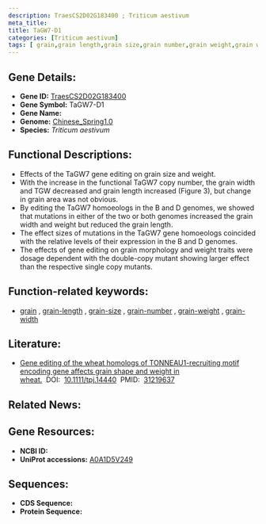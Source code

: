 ```yaml
---
description: TraesCS2D02G183400 ; Triticum aestivum
meta_title:
title: TaGW7-D1
categories: [Triticum aestivum]
tags: [ grain,grain length,grain size,grain number,grain weight,grain width ]
---
```


## Gene Details:
- **Gene ID:**	[TraesCS2D02G183400](https://ensembl.gramene.org/Triticum_aestivum/Gene/Summary?g=TraesCS2D02G183400)
- **Gene Symbol:** TaGW7-D1
- **Gene Name:** 
- **Genome:** [Chinese_Spring1.0](https://ensembl.gramene.org/Triticum_aestivum/Info/Index)
- **Species:** *Triticum aestivum*

## Functional Descriptions:
   - Effects of the TaGW7 gene editing on grain size and weight.
   - With the increase in the functional TaGW7 copy number, the grain width and TGW decreased and grain length increased (Figure 3), but change in grain area was not obvious.
   - By editing the TaGW7 homoeologs in the B and D genomes, we showed that mutations in either of the two or both genomes increased the grain width and weight but reduced the grain length.
   - The effect sizes of mutations in the TaGW7 gene homoeologs coincided with the relative levels of their expression in the B and D genomes.
   - The effects of gene editing on grain morphology and weight traits were dosage dependent with the double-copy mutant showing larger effect than the respective single copy mutants.

## Function-related keywords:
   - [grain](/tags/grain/)&nbsp;,&nbsp;[grain-length](/tags/grain-length/)&nbsp;,&nbsp;[grain-size](/tags/grain-size/)&nbsp;,&nbsp;[grain-number](/tags/grain-number/)&nbsp;,&nbsp;[grain-weight](/tags/grain-weight/)&nbsp;,&nbsp;[grain-width](/tags/grain-width/)

## Literature:
   - [Gene editing of the wheat homologs of TONNEAU1-recruiting motif encoding gene affects grain shape and weight in wheat.]( https://onlinelibrary.wiley.com/doi/10.1111/tpj.14440)&nbsp;&nbsp;DOI:&nbsp;&nbsp;[10.1111/tpj.14440](https://onlinelibrary.wiley.com/doi/10.1111/tpj.14440)&nbsp;&nbsp;PMID:&nbsp;&nbsp;[31219637](https://pubmed.ncbi.nlm.nih.gov/31219637/)

## Related News:

## Gene Resources:
- **NCBI ID:**  [](https://www.ncbi.nlm.nih.gov/gene/?term=)
- **UniProt accessions:** [A0A1D5V249](https://www.uniprot.org/uniprotkb/A0A1D5V249/entry)



## Sequences:
- **CDS Sequence:**
- **Protein Sequence:**
